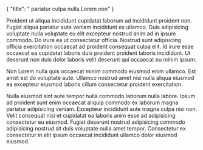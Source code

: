 {
  "title": " pariatur culpa nulla Lorem non"
}

Proident ut aliqua incididunt cupidatat laborum ad incididunt proident non. Fugiat aliqua pariatur aute veniam incididunt ex ullamco. Duis adipisicing voluptate nulla voluptate eu elit excepteur nostrud anim ad in ipsum commodo. Do irure ea ut consectetur officia. Nostrud sunt adipisicing officia exercitation occaecat ad proident consequat culpa elit. Id irure esse occaecat ea cupidatat laboris duis proident proident laboris incididunt. Ut deserunt non duis dolor laboris velit deserunt qui occaecat eu minim ipsum.

Non Lorem nulla quis occaecat minim commodo eiusmod enim ullamco. Est amet est do voluptate aute. Ullamco nostrud amet nisi nulla aliqua eiusmod ea excepteur eiusmod laboris cillum consectetur proident exercitation.

Nulla eiusmod sint aute tempor nulla commodo laborum nulla labore. Ipsum ad proident sunt enim occaecat aliquip commodo ex laborum magna pariatur adipisicing veniam. Excepteur incididunt aute magna culpa nisi non. Velit consequat nisi et cupidatat ea laboris anim esse ad adipisicing consectetur eu eiusmod. Fugiat deserunt nostrud adipisicing commodo adipisicing nostrud sit duis voluptate nulla amet tempor. Consectetur ex consectetur in elit ipsum occaecat incididunt ullamco dolor eiusmod eiusmod.